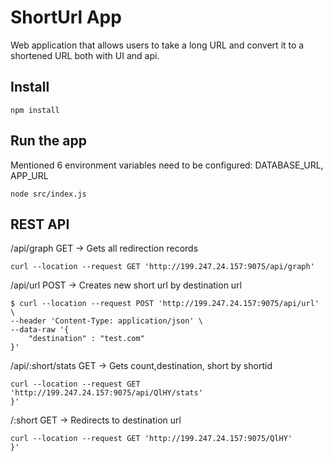 # ShortUrl App

Web application that allows users to take a long URL and convert it to a shortened URL both with UI and api.


## Install

    npm install

## Run the app
Mentioned 6 environment variables need to be configured: DATABASE_URL, APP_URL

    node src/index.js


## REST API

/api/graph GET -> Gets all redirection records
```shell
curl --location --request GET 'http://199.247.24.157:9075/api/graph'
```


/api/url POST -> Creates new short url by destination url

```shell
$ curl --location --request POST 'http://199.247.24.157:9075/api/url' \
--header 'Content-Type: application/json' \
--data-raw '{
    "destination" : "test.com"
}'
```

/api/:short/stats GET -> Gets count,destination, short by shortid

```shell
curl --location --request GET 'http://199.247.24.157:9075/api/QlHY/stats'
}'
```
/:short GET -> Redirects to destination url 

```shell
curl --location --request GET 'http://199.247.24.157:9075/QlHY'
}'
```


